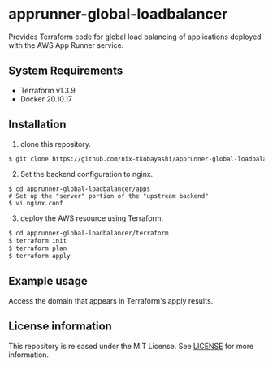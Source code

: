 # apprunner-global-loadbalancer
Provides Terraform code for global load balancing of applications deployed with the AWS App Runner service.

## System Requirements

- Terraform v1.3.9
- Docker 20.10.17


## Installation

1. clone this repository.

```bash
$ git clone https://github.com/nix-tkobayashi/apprunner-global-loadbalancer.git
```

2. Set the backend configuration to nginx. 

```bach
$ cd apprunner-global-loadbalancer/apps
# Set up the "server" portion of the "upstream backend"
$ vi nginx.conf
```


3. deploy the AWS resource using Terraform.

```bash
$ cd apprunner-global-loadbalancer/terraform
$ terraform init
$ terraform plan
$ terraform apply
```

## Example usage

Access the domain that appears in Terraform's apply results.


## License information

This repository is released under the MIT License. See [LICENSE](LICENSE) for more information.


